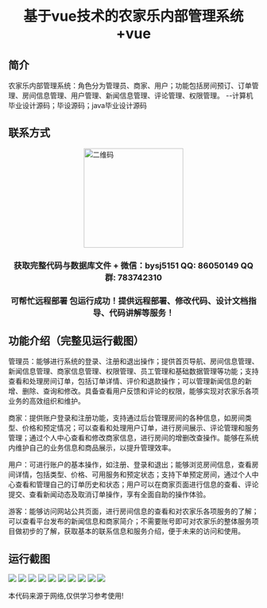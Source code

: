 <p><h1 align="center">基于vue技术的农家乐内部管理系统+vue</h1></p>

## 简介
农家乐内部管理系统：角色分为管理员、商家、用户；功能包括房间预订、订单管理、房间信息管理、用户管理、新闻信息管理、评论管理、权限管理。    --计算机毕业设计源码；毕设源码；java毕业设计源码


## 联系方式
<img src="https://bs-1329754181.cos.ap-shanghai.myqcloud.com/wx.jpg" alt="二维码" style="display: block; margin: 0 auto;" width="200px">
<p><h3 align="center">获取完整代码与数据库文件 + 微信：bysj5151 QQ: 86050149 QQ群: 783742310</h3></p>
<p><h3 align="center">可帮忙远程部署 包运行成功！提供远程部署、修改代码、设计文档指导、代码讲解等服务！</h3></p>

## 功能介绍（完整见运行截图）
管理员：能够进行系统的登录、注册和退出操作；提供首页导航、房间信息管理、新闻信息管理、商家信息管理、权限管理、员工管理和基础数据管理等功能；支持查看和处理房间订单，包括订单详情、评价和退款操作；可以管理新闻信息的新增、删除、查询和修改。具备查看用户反馈和评论的权限，能够实现对农家乐各项业务的高效组织和维护。

商家：提供账户登录和注册功能，支持通过后台管理房间的各种信息，如房间类型、价格和预定情况；可以查看和处理用户订单，进行房间展示、评论管理和服务管理；通过个人中心查看和修改商家信息，进行房间的增删改查操作。能够在系统内维护自己的业务信息和商品展示，以提升管理效率。

用户：可进行账户的基本操作，如注册、登录和退出；能够浏览房间信息，查看房间详情，包括类型、价格、可用服务和预定状态；支持下单预定房间，通过个人中心查看和管理自己的订单历史和状态；用户可以在商家页面进行信息的查看、评论提交、查看新闻动态及取消订单操作，享有全面自助的操作体验。

游客：能够访问网站公共页面，进行房间信息的查看和对农家乐各项服务的了解；可以查看平台发布的新闻信息和商家简介；不需要账号即可对农家乐的整体服务项目做初步的了解，获取基本的联系信息和服务介绍，便于未来的访问和使用。


## 运行截图
![](https://bs-1329754181.cos.ap-shanghai.myqcloud.com/ssm/FarmStayManagementSystem/img/001.jpg)
![](https://bs-1329754181.cos.ap-shanghai.myqcloud.com/ssm/FarmStayManagementSystem/img/002.jpg)
![](https://bs-1329754181.cos.ap-shanghai.myqcloud.com/ssm/FarmStayManagementSystem/img/003.jpg)
![](https://bs-1329754181.cos.ap-shanghai.myqcloud.com/ssm/FarmStayManagementSystem/img/004.jpg)
![](https://bs-1329754181.cos.ap-shanghai.myqcloud.com/ssm/FarmStayManagementSystem/img/005.jpg)
![](https://bs-1329754181.cos.ap-shanghai.myqcloud.com/ssm/FarmStayManagementSystem/img/006.jpg)
![](https://bs-1329754181.cos.ap-shanghai.myqcloud.com/ssm/FarmStayManagementSystem/img/007.jpg)
![](https://bs-1329754181.cos.ap-shanghai.myqcloud.com/ssm/FarmStayManagementSystem/img/008.jpg)
![](https://bs-1329754181.cos.ap-shanghai.myqcloud.com/ssm/FarmStayManagementSystem/img/009.jpg)
![](https://bs-1329754181.cos.ap-shanghai.myqcloud.com/ssm/FarmStayManagementSystem/img/010.jpg)

<p>本代码来源于网络,仅供学习参考使用!</p>
